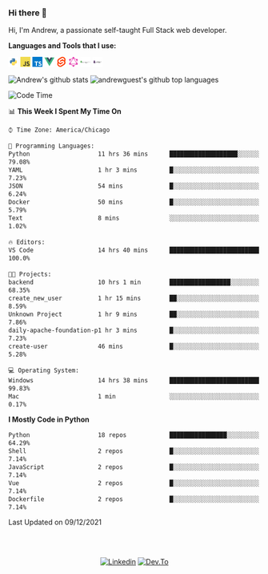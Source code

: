### Hi there 👋

Hi, I'm Andrew, a passionate self-taught Full Stack web developer.

**Languages and Tools that I use:**  

<code><img height="20" src="https://raw.githubusercontent.com/github/explore/80688e429a7d4ef2fca1e82350fe8e3517d3494d/topics/python/python.png"></code>
<code><img height="20" src="https://raw.githubusercontent.com/github/explore/80688e429a7d4ef2fca1e82350fe8e3517d3494d/topics/javascript/javascript.png"></code>
<code><img height="20" src="https://raw.githubusercontent.com/github/explore/80688e429a7d4ef2fca1e82350fe8e3517d3494d/topics/typescript/typescript.png"></code>
<code><img height="20" src="https://raw.githubusercontent.com/github/explore/80688e429a7d4ef2fca1e82350fe8e3517d3494d/topics/vue/vue.png"></code>
<code><img height="20" src="https://raw.githubusercontent.com/github/explore/42198dc9113595ddd22cc12771bb719c8cf08b67/topics/svelte/svelte.png"></code>
<code><img height="20" src="https://raw.githubusercontent.com/github/explore/5c058a388828bb5fde0bcafd4bc867b5bb3f26f3/topics/graphql/graphql.png"></code>
<code><img height="20" src="https://raw.githubusercontent.com/github/explore/80688e429a7d4ef2fca1e82350fe8e3517d3494d/topics/mongodb/mongodb.png"></code>
<code><img height="20" src="https://raw.githubusercontent.com/github/explore/d106aa3f6fa091ab80ab5c8cf0d931baff3caaea/topics/elixir/elixir.png"></code>

![Andrew's github stats](https://github-readme-stats.vercel.app/api?username=andrewguest&show_icons=true&theme=vue-dark&count_private=true)
<img height="180em" src="https://github-readme-stats.vercel.app/api/top-langs/?username=andrewguest&theme=vue-dark&layout=compact" alt="andrewguest's github top languages" />

<!--START_SECTION:waka-->
![Code Time](http://img.shields.io/badge/Code%20Time-891%20hrs%2049%20mins-blue)

📊 **This Week I Spent My Time On** 

```text
⌚︎ Time Zone: America/Chicago

💬 Programming Languages: 
Python                   11 hrs 36 mins      ███████████████████░░░░░░   79.08% 
YAML                     1 hr 3 mins         █░░░░░░░░░░░░░░░░░░░░░░░░   7.23% 
JSON                     54 mins             █░░░░░░░░░░░░░░░░░░░░░░░░   6.24% 
Docker                   50 mins             █░░░░░░░░░░░░░░░░░░░░░░░░   5.79% 
Text                     8 mins              ░░░░░░░░░░░░░░░░░░░░░░░░░   1.02%

🔥 Editors: 
VS Code                  14 hrs 40 mins      █████████████████████████   100.0%

🐱‍💻 Projects: 
backend                  10 hrs 1 min        █████████████████░░░░░░░░   68.35% 
create_new_user          1 hr 15 mins        ██░░░░░░░░░░░░░░░░░░░░░░░   8.59% 
Unknown Project          1 hr 9 mins         ██░░░░░░░░░░░░░░░░░░░░░░░   7.86% 
daily-apache-foundation-p1 hr 3 mins         █░░░░░░░░░░░░░░░░░░░░░░░░   7.23% 
create-user              46 mins             █░░░░░░░░░░░░░░░░░░░░░░░░   5.28%

💻 Operating System: 
Windows                  14 hrs 38 mins      █████████████████████████   99.83% 
Mac                      1 min               ░░░░░░░░░░░░░░░░░░░░░░░░░   0.17%

```

**I Mostly Code in Python** 

```text
Python                   18 repos            ████████████████░░░░░░░░░   64.29% 
Shell                    2 repos             █░░░░░░░░░░░░░░░░░░░░░░░░   7.14% 
JavaScript               2 repos             █░░░░░░░░░░░░░░░░░░░░░░░░   7.14% 
Vue                      2 repos             █░░░░░░░░░░░░░░░░░░░░░░░░   7.14% 
Dockerfile               2 repos             █░░░░░░░░░░░░░░░░░░░░░░░░   7.14%

```



 Last Updated on 09/12/2021
<!--END_SECTION:waka-->

<br><br>
<p align="center">
   <a href="https://www.linkedin.com/in/andrew-guest-a891759a" target="_blank"><img src="https://img.shields.io/badge/LinkedIn-0077B5?style=for-the-badge&logo=linkedin&logoColor=white" alt="Linkedin"></a>
  <a href="https://dev.to/aguest" target="_blank"><img src="https://img.shields.io/badge/Dev.to-0A0A0A?style=for-the-badge&logo=dev%2Eto&logoColor=white" alt="Dev.To"></a>
</p>
